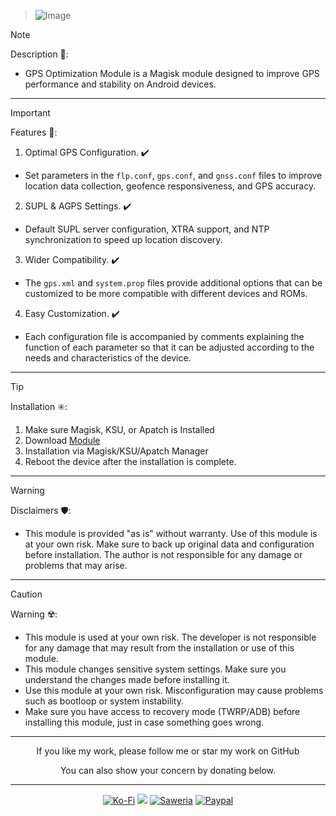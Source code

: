 > ![Image](https://github.com/user-attachments/assets/ca003a2c-a420-4fca-920a-6154c5d502ac)

> [!NOTE]
> Description 📝:
> - GPS Optimization Module is a Magisk module designed to improve GPS performance and stability on Android devices.
<hr/>

> [!IMPORTANT]
> Features 🚀:
> 1. Optimal GPS Configuration. ✔️
>   - Set parameters in the `flp.conf`, `gps.conf`, and `gnss.conf` files to improve location data collection, geofence responsiveness, and GPS accuracy.
> 2. SUPL & AGPS Settings. ✔️
>   - Default SUPL server configuration, XTRA support, and NTP synchronization to speed up location discovery.
> 3. Wider Compatibility. ✔️
>   - The `gps.xml` and `system.prop` files provide additional options that can be customized to be more compatible with different devices and ROMs.
> 4. Easy Customization. ✔️
>   - Each configuration file is accompanied by comments explaining the function of each parameter so that it can be adjusted according to the needs and characteristics of the device.
<hr/>

> [!TIP]
> Installation ✳️:
> 1. Make sure Magisk, KSU, or Apatch is Installed
> 2. Download [Module](https://t.me/modulkuntul)
> 3. Installation via Magisk/KSU/Apatch Manager
> 4. Reboot the device after the installation is complete.
<hr/>

> [!WARNING]
> Disclaimers 🛡️:
> - This module is provided "as is" without warranty. Use of this module is at your own risk. Make sure to back up original data and configuration before installation. The author is not responsible for any damage or problems that may arise.
<hr/>

> [!CAUTION]
> Warning ☢️:
> - This module is used at your own risk. The developer is not responsible for any damage that may result from the installation or use of this module.
> - This module changes sensitive system settings. Make sure you understand the changes made before installing it.
> - Use this module at your own risk. Misconfiguration may cause problems such as bootloop or system instability.
> - Make sure you have access to recovery mode (TWRP/ADB) before installing this module, just in case something goes wrong.
<hr/>

<div align="center">
  If you like my work, please follow me or star my work on GitHub       
 
  You can also show your concern by donating below.
<div align="center">
 </div>
<hr/>
  
[![Ko-Fi](https://img.shields.io/badge/Ko--fi-F16061?style=for-the-badge&logo=ko-fi&logoColor=white)](https://ko-fi.com/illumi666)
[![](https://img.shields.io/badge/-Trakteer-red?style=for-the-badge)](https://trakteer.id/demonica/tip)
[![Saweria](https://img.shields.io/badge/-Saweria-yellow?style=for-the-badge&logoColor=white)](https://saweria.co/DEMONICA)
[![Paypal](https://img.shields.io/badge/Paypal-blue?style=for-the-badge&logoColor=white)](https://www.paypal.com/paypalme/faniadittiya)